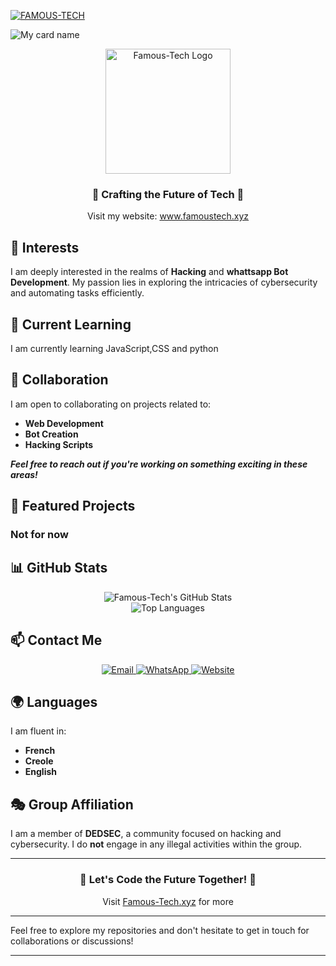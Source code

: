 [![FAMOUS-TECH](https://readme-typing-svg.demolab.com?font=Anton&size=30&pause=998&color=F51FFF&background=F7F2F20A&vCenter=true&random=false&width=480&lines=Hello+Everyone%F0%9F%91%8B!;My+Name+is+FAMOUS-TECH;I+am+a+Self+Learned+Full-Stack+Developer;I+am+from+HAITI;Nice+to+Meet+You)](https://www.famoustech.xyz)


![My card name](https://cardivo.vercel.app/api?name=FAMOUS-%20TECH%20&description=Hi,%20Welcome%20To%20My%20Profile&image=https://github.com/Famous-Tech.png?lenght=50width=50=400&u=5313a9a2f6999325a10ce9bfa9787b536c90894c&v=4?q=tbn:ANd9GcR7aMC3bf4bg4l_nhYS2Un9FXbFYcB4T83Shjk8xSUZDh_D61LFpzbpeqLW&s=10?v=4&backgroundColor=brown&instagram=Famous-Tech&)
</p>

<div align="center">
  <a href="https://www.famoustech.xyz">
    <img src="https://graph.org/file/5020b4d10c9626131f104.jpg" alt="Famous-Tech Logo" width="200" height="200" />
  </a>
</div>

<div align="center">
  <h3>🌟 Crafting the Future of Tech 🌟</h3>
  <p>Visit my website: <a href="https://www.famoustech.xyz">www.famoustech.xyz</a></p>
</div>


## 👀 Interests
I am deeply interested in the realms of **Hacking** and **whattsapp Bot Development**. My passion lies in exploring the intricacies of cybersecurity and automating tasks efficiently.

## 🌱 Current Learning
I am currently learning JavaScript,CSS and python 

## 💞️ Collaboration
I am open to collaborating on projects related to:
- **Web Development**
- **Bot Creation**
- **Hacking Scripts**

***Feel free to reach out if you're working on something exciting in these areas!***

## 🚀 Featured Projects

### Not for now

## 📊 GitHub Stats

<div align="center">
  <img src="https://github-readme-stats.vercel.app/api?username=Famous-Tech&show_icons=true&theme=dark" alt="Famous-Tech's GitHub Stats" />
</div>

<div align="center">
  <img src="https://github-readme-stats.vercel.app/api/top-langs/?username=Famous-Tech&layout=compact&theme=dark" alt="Top Languages" />
</div>

## 📫 Contact Me

<p align="center">
  <a href="mailto:famoustechgroup@proton.me">
    <img src="https://img.shields.io/badge/Email%20Me-black?style=for-the-badge&logo=Gmail" alt="Email">
  </a>
  <a href="https://wa.me/50943782508?text=Hi+Famous-Tech+How+are+you">
    <img src="https://img.shields.io/badge/WhatsApp%20Me-red?style=for-the-badge&logo=WhatsApp" alt="WhatsApp">
  </a>
  <a href="https://www.famoustech.xyz">
    <img src="https://img.shields.io/badge/Visit%20My%20Website-blue?style=for-the-badge&logo=Google-Chrome" alt="Website">
  </a>
</p>

## 🌍 Languages
I am fluent in:
- **French**
- **Creole**
- **English**

## 🎭 Group Affiliation
I am a member of **DEDSEC**, a community focused on hacking and cybersecurity. I do **not** engage in any illegal activities within the group.

---

<div align="center">
  <h3>🚀 Let's Code the Future Together! 🚀</h3>
  <p>Visit <a href="https://www.famoustech.xyz">Famous-Tech.xyz</a> for more</p>
</div>

---

Feel free to explore my repositories and don't hesitate to get in touch for collaborations or discussions!

---
